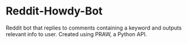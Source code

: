 # Reddit-Howdy-Bot
Reddit bot that replies to comments containing a keyword and outputs relevant info to user. Created using PRAW, a Python API.
